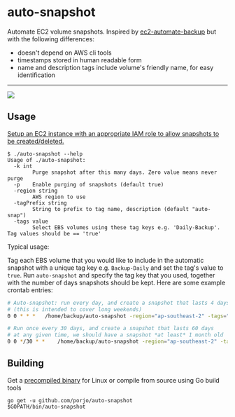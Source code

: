 # auto-snapshot

Automate EC2 volume snapshots. Inspired by [ec2-automate-backup](https://github.com/colinbjohnson/aws-missing-tools/tree/master/ec2-automate-backup) but with the following differences:

- doesn't depend on AWS cli tools
- timestamps stored in human readable form
- name and description tags include volume's friendly name, for easy identification

---

<img src="http://porjo.github.io/auto-snapshot/snapshots.png"></img>

## Usage

[Setup an EC2 instance with an appropriate IAM role to allow snapshots to be created/deleted.](http://docs.aws.amazon.com/AWSEC2/latest/UserGuide/iam-roles-for-amazon-ec2.html)

```
$ ./auto-snapshot --help
Usage of ./auto-snapshot:
  -k int
    	Purge snapshot after this many days. Zero value means never purge
  -p	Enable purging of snapshots (default true)
  -region string
    	AWS region to use
  -tagPrefix string
    	String to prefix to tag name, description (default "auto-snap")
  -tags value
    	Select EBS volumes using these tag keys e.g. 'Daily-Backup'. Tag values should be == 'true'
```

Typical usage:

Tag each EBS volume that you would like to include in the automatic snapshot with a unique tag key e.g. `Backup-Daily` and set the tag's value to `true`. Run `auto-snapshot` and specify the tag key that you used, together with the number of days snapshots should be kept. Here are some example crontab entries:

```bash
# Auto-snapshot: run every day, and create a snapshot that lasts 4 days
# (this is intended to cover long weekends)
0 0 * * * 	/home/backup/auto-snapshot -region="ap-southeast-2" -tags="Backup-Daily" -k=4

# Run once every 30 days, and create a snapshot that lasts 60 days
# at any given time, we should have a snapshot *at least* 1 month old
0 0 */30 * * 	/home/backup/auto-snapshot -region="ap-southeast-2" -tags="Backup-Monthly" -k=60

```

## Building

Get a [precompiled binary](https://github.com/porjo/auto-snapshot/releases) for Linux or compile from source using Go build tools

```
go get -u github.com/porjo/auto-snapshot
$GOPATH/bin/auto-snapshot
```
